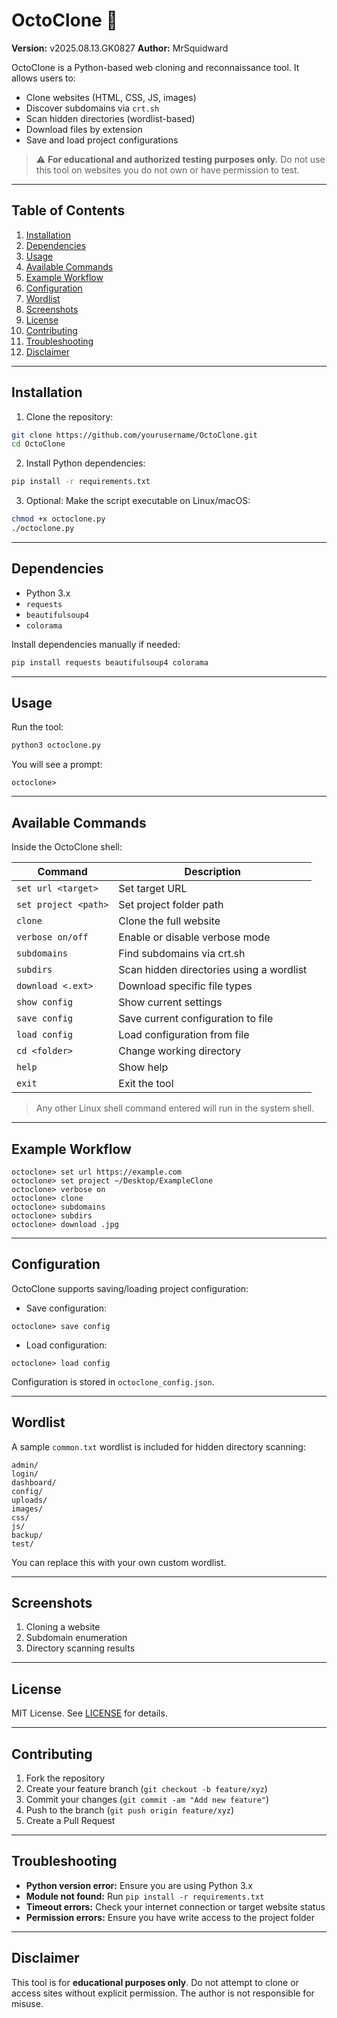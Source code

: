 # OctoClone 🐙

**Version:** v2025.08.13.GK0827
**Author:** MrSquidward

OctoClone is a Python-based web cloning and reconnaissance tool. It allows users to:

* Clone websites (HTML, CSS, JS, images)
* Discover subdomains via `crt.sh`
* Scan hidden directories (wordlist-based)
* Download files by extension
* Save and load project configurations

> ⚠️ **For educational and authorized testing purposes only.** Do not use this tool on websites you do not own or have permission to test.

---

## Table of Contents

1. [Installation](#installation)
2. [Dependencies](#dependencies)
3. [Usage](#usage)
4. [Available Commands](#available-commands)
5. [Example Workflow](#example-workflow)
6. [Configuration](#configuration)
7. [Wordlist](#wordlist)
8. [Screenshots](#screenshots)
9. [License](#license)
10. [Contributing](#contributing)
11. [Troubleshooting](#troubleshooting)
12. [Disclaimer](#disclaimer)

---

## Installation

1. Clone the repository:

```bash
git clone https://github.com/yourusername/OctoClone.git
cd OctoClone
```

2. Install Python dependencies:

```bash
pip install -r requirements.txt
```

3. Optional: Make the script executable on Linux/macOS:

```bash
chmod +x octoclone.py
./octoclone.py
```

---

## Dependencies

* Python 3.x
* `requests`
* `beautifulsoup4`
* `colorama`

Install dependencies manually if needed:

```bash
pip install requests beautifulsoup4 colorama
```

---

## Usage

Run the tool:

```bash
python3 octoclone.py
```

You will see a prompt:

```text
octoclone>
```

---


## Available Commands

Inside the OctoClone shell:

| Command              | Description                              |
| -------------------- | ---------------------------------------- |
| `set url <target>`   | Set target URL                           |
| `set project <path>` | Set project folder path                  |
| `clone`              | Clone the full website                   |
| `verbose on/off`     | Enable or disable verbose mode           |
| `subdomains`         | Find subdomains via crt.sh               |
| `subdirs`            | Scan hidden directories using a wordlist |
| `download <.ext>`    | Download specific file types             |
| `show config`        | Show current settings                    |
| `save config`        | Save current configuration to file       |
| `load config`        | Load configuration from file             |
| `cd <folder>`        | Change working directory                 |
| `help`               | Show help                                |
| `exit`               | Exit the tool                            |

> Any other Linux shell command entered will run in the system shell.

---

## Example Workflow

```text
octoclone> set url https://example.com
octoclone> set project ~/Desktop/ExampleClone
octoclone> verbose on
octoclone> clone
octoclone> subdomains
octoclone> subdirs
octoclone> download .jpg
```

---

## Configuration

OctoClone supports saving/loading project configuration:

* Save configuration:

```text
octoclone> save config
```

* Load configuration:

```text
octoclone> load config
```

Configuration is stored in `octoclone_config.json`.

---

## Wordlist

A sample `common.txt` wordlist is included for hidden directory scanning:

```
admin/
login/
dashboard/
config/
uploads/
images/
css/
js/
backup/
test/
```

You can replace this with your own custom wordlist.

---

## Screenshots


1. Cloning a website
2. Subdomain enumeration
3. Directory scanning results

---

## License

MIT License. See [LICENSE](LICENSE) for details.

---

## Contributing

1. Fork the repository
2. Create your feature branch (`git checkout -b feature/xyz`)
3. Commit your changes (`git commit -am "Add new feature"`)
4. Push to the branch (`git push origin feature/xyz`)
5. Create a Pull Request

---

## Troubleshooting

* **Python version error:** Ensure you are using Python 3.x
* **Module not found:** Run `pip install -r requirements.txt`
* **Timeout errors:** Check your internet connection or target website status
* **Permission errors:** Ensure you have write access to the project folder

---

## Disclaimer

This tool is for **educational purposes only**. Do not attempt to clone or access sites without explicit permission. The author is not responsible for misuse.
